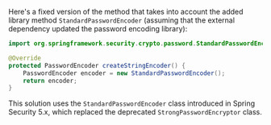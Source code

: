 Here's a fixed version of the method that takes into account the added library method `StandardPasswordEncoder` (assuming that the external dependency updated the password encoding library):

```java
import org.springframework.security.crypto.password.StandardPasswordEncoder;

@Override
protected PasswordEncoder createStringEncoder() {
    PasswordEncoder encoder = new StandardPasswordEncoder();
    return encoder;
}
```

This solution uses the `StandardPasswordEncoder` class introduced in Spring Security 5.x, which replaced the deprecated `StrongPasswordEncryptor` class.